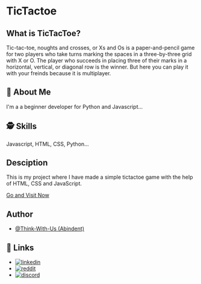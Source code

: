 
# TicTactoe

## What is TicTacToe?
Tic-tac-toe, noughts and crosses, or Xs and Os is a paper-and-pencil game for two players who take turns marking the spaces in a three-by-three grid with X or O. The player who succeeds in placing three of their marks in a horizontal, vertical, or diagonal row is the winner. But here you can play it with your freinds because it is multiplayer.

## 🚀 About Me
I'm a a beginner developer for Python and Javascript...

  
## 🕵️‍ Skills
Javascript, HTML, CSS, Python...

## Desciption
This is my project where I have made a simple tictactoe game with the help of HTML, CSS and JavaScript.

[Go and Visit Now](https://osourcegames.firebaseapp.com/extras/tictactoe.html)
            
## Author

- [@Think-With-Us (Abindent)](https://www.github.com/abindent)

## 🔗 Links

- [![linkedin](https://img.shields.io/badge/linkedin-0A66C2?style=for-the-badge&logo=linkedin&logoColor=white)](https://www.linkedin.com/in/sinchan-maitra-22a303217/)
- [![reddit](https://img.shields.io/reddit/subreddit-subscribers/Abindent?style=social)](https://reddit.com/r/Abindent)
- [![discord](https://img.shields.io/discord/843750265554206740)](https://discord.com/invite/dFW3gG7gPy) 
  
